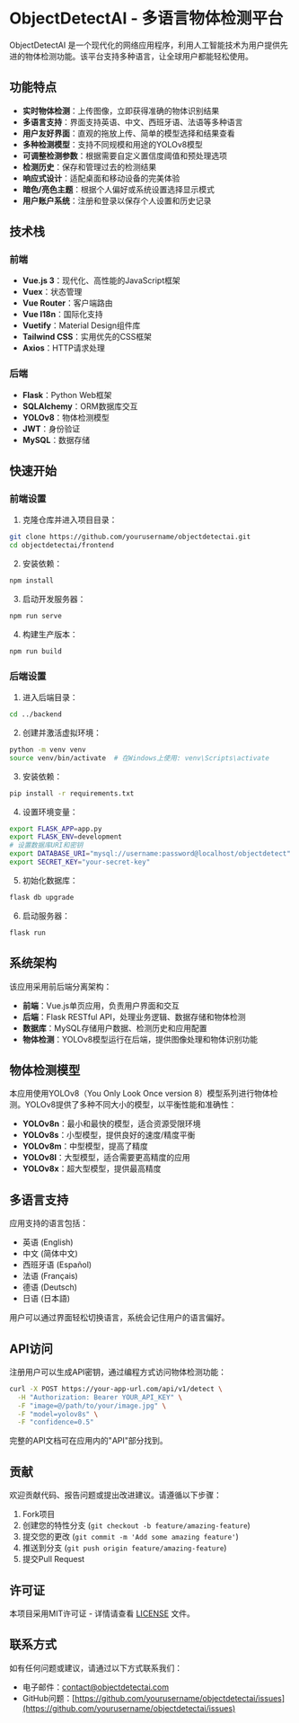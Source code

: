 # ObjectDetectAI - 多语言物体检测平台

ObjectDetectAI 是一个现代化的网络应用程序，利用人工智能技术为用户提供先进的物体检测功能。该平台支持多种语言，让全球用户都能轻松使用。

## 功能特点

- **实时物体检测**：上传图像，立即获得准确的物体识别结果
- **多语言支持**：界面支持英语、中文、西班牙语、法语等多种语言
- **用户友好界面**：直观的拖放上传、简单的模型选择和结果查看
- **多种检测模型**：支持不同规模和用途的YOLOv8模型
- **可调整检测参数**：根据需要自定义置信度阈值和预处理选项
- **检测历史**：保存和管理过去的检测结果
- **响应式设计**：适配桌面和移动设备的完美体验
- **暗色/亮色主题**：根据个人偏好或系统设置选择显示模式
- **用户账户系统**：注册和登录以保存个人设置和历史记录

## 技术栈

### 前端
- **Vue.js 3**：现代化、高性能的JavaScript框架
- **Vuex**：状态管理
- **Vue Router**：客户端路由
- **Vue I18n**：国际化支持
- **Vuetify**：Material Design组件库
- **Tailwind CSS**：实用优先的CSS框架
- **Axios**：HTTP请求处理

### 后端
- **Flask**：Python Web框架
- **SQLAlchemy**：ORM数据库交互
- **YOLOv8**：物体检测模型
- **JWT**：身份验证
- **MySQL**：数据存储

## 快速开始

### 前端设置

1. 克隆仓库并进入项目目录：
```bash
git clone https://github.com/yourusername/objectdetectai.git
cd objectdetectai/frontend
```

2. 安装依赖：
```bash
npm install
```

3. 启动开发服务器：
```bash
npm run serve
```

4. 构建生产版本：
```bash
npm run build
```

### 后端设置

1. 进入后端目录：
```bash
cd ../backend
```

2. 创建并激活虚拟环境：
```bash
python -m venv venv
source venv/bin/activate  # 在Windows上使用: venv\Scripts\activate
```

3. 安装依赖：
```bash
pip install -r requirements.txt
```

4. 设置环境变量：
```bash
export FLASK_APP=app.py
export FLASK_ENV=development
# 设置数据库URI和密钥
export DATABASE_URI="mysql://username:password@localhost/objectdetect"
export SECRET_KEY="your-secret-key"
```

5. 初始化数据库：
```bash
flask db upgrade
```

6. 启动服务器：
```bash
flask run
```

## 系统架构

该应用采用前后端分离架构：

- **前端**：Vue.js单页应用，负责用户界面和交互
- **后端**：Flask RESTful API，处理业务逻辑、数据存储和物体检测
- **数据库**：MySQL存储用户数据、检测历史和应用配置
- **物体检测**：YOLOv8模型运行在后端，提供图像处理和物体识别功能

## 物体检测模型

本应用使用YOLOv8（You Only Look Once version 8）模型系列进行物体检测。YOLOv8提供了多种不同大小的模型，以平衡性能和准确性：

- **YOLOv8n**：最小和最快的模型，适合资源受限环境
- **YOLOv8s**：小型模型，提供良好的速度/精度平衡
- **YOLOv8m**：中型模型，提高了精度
- **YOLOv8l**：大型模型，适合需要更高精度的应用
- **YOLOv8x**：超大型模型，提供最高精度

## 多语言支持

应用支持的语言包括：

- 英语 (English)
- 中文 (简体中文)
- 西班牙语 (Español)
- 法语 (Français)
- 德语 (Deutsch)
- 日语 (日本語)

用户可以通过界面轻松切换语言，系统会记住用户的语言偏好。

## API访问

注册用户可以生成API密钥，通过编程方式访问物体检测功能：

```bash
curl -X POST https://your-app-url.com/api/v1/detect \
  -H "Authorization: Bearer YOUR_API_KEY" \
  -F "image=@/path/to/your/image.jpg" \
  -F "model=yolov8s" \
  -F "confidence=0.5"
```

完整的API文档可在应用内的"API"部分找到。

## 贡献

欢迎贡献代码、报告问题或提出改进建议。请遵循以下步骤：

1. Fork项目
2. 创建您的特性分支 (`git checkout -b feature/amazing-feature`)
3. 提交您的更改 (`git commit -m 'Add some amazing feature'`)
4. 推送到分支 (`git push origin feature/amazing-feature`)
5. 提交Pull Request

## 许可证

本项目采用MIT许可证 - 详情请查看 [LICENSE](LICENSE) 文件。

## 联系方式

如有任何问题或建议，请通过以下方式联系我们：

- 电子邮件：contact@objectdetectai.com
- GitHub问题：[https://github.com/yourusername/objectdetectai/issues](https://github.com/yourusername/objectdetectai/issues) 